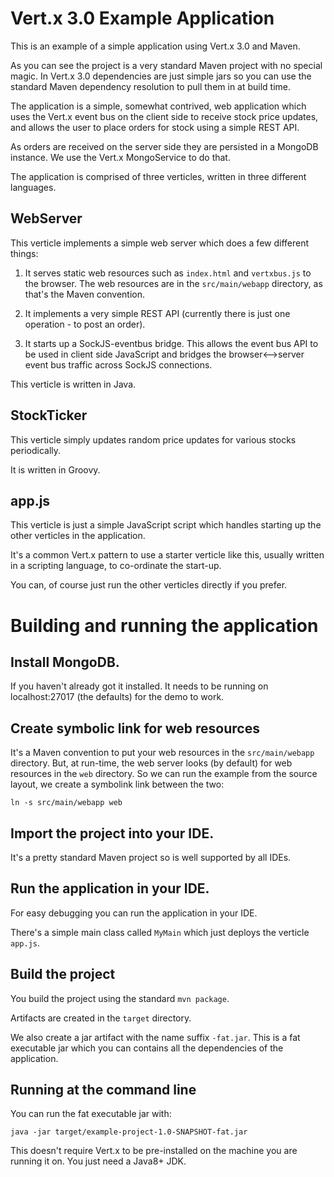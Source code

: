 # Vert.x 3.0 Example Application

This is an example of a simple application using Vert.x 3.0 and Maven.

As you can see the project is a very standard Maven project with no special magic. In Vert.x 3.0 dependencies are
just simple jars so you can use the standard Maven dependency resolution to pull them in at build time.

The application is a simple, somewhat contrived, web application which uses the Vert.x event bus on the client side
to receive stock price updates, and allows the user to place orders for stock using a simple REST API.

As orders are received on the server side they are persisted in a MongoDB instance. We use the Vert.x MongoService to do that.

The application is comprised of three verticles, written in three different languages.

## WebServer

This verticle implements a simple web server which does a few different things:

1. It serves static web resources such as `index.html` and `vertxbus.js` to the browser. The web resources are in the
`src/main/webapp` directory, as that's the Maven convention.

2. It implements a very simple REST API (currently there is just one operation - to post an order).

3. It starts up a SockJS-eventbus bridge. This allows the event bus API to be used in client side JavaScript and bridges
the browser<-->server event bus traffic across SockJS connections.

This verticle is written in Java.

## StockTicker

This verticle simply updates random price updates for various stocks periodically.

It is written in Groovy.

## app.js

This verticle is just a simple JavaScript script which handles starting up the other verticles in the application.

It's a common Vert.x pattern to use a starter verticle like this, usually written in a scripting language, to co-ordinate the start-up.

You can, of course just run the other verticles directly if you prefer.

# Building and running the application

## Install MongoDB.

If you haven't already got it installed. It needs to be running on localhost:27017 (the defaults) for the demo to work.

## Create symbolic link for web resources

It's a Maven convention to put your web resources in the `src/main/webapp` directory. But, at run-time, the web server
looks (by default) for web resources in the `web` directory. So we can run the example from the source layout, we create
a symbolink link between the two:

    ln -s src/main/webapp web


## Import the project into your IDE.

It's a pretty standard Maven project so is well supported by all IDEs.

## Run the application in your IDE.

For easy debugging you can run the application in your IDE.

There's a simple main class called `MyMain` which just deploys the verticle `app.js`.

## Build the project

You build the project using the standard `mvn package`.

Artifacts are created in the `target` directory.

We also create a jar artifact with the name suffix `-fat.jar`. This is a fat executable jar which you can contains
all the dependencies of the application.

## Running at the command line

You can run the fat executable jar with:

    java -jar target/example-project-1.0-SNAPSHOT-fat.jar

This doesn't require Vert.x to be pre-installed on the machine you are running it on. You just need a Java8+ JDK.


